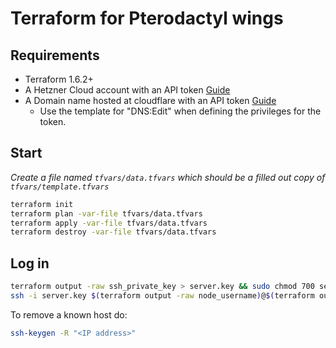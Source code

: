 # Terraform for Pterodactyl wings

## Requirements

* Terraform 1.6.2+
* A Hetzner Cloud account with an API token [Guide](https://docs.hetzner.com/cloud/api/getting-started/generating-api-token/)
* A Domain name hosted at cloudflare with an API token [Guide](https://developers.cloudflare.com/fundamentals/api/get-started/create-token/)
  * Use the template for "DNS:Edit" when defining the privileges for the token.

## Start

*Create a file named `tfvars/data.tfvars` which should be a filled out copy of `tfvars/template.tfvars`*

```bash
terraform init
terraform plan -var-file tfvars/data.tfvars
terraform apply -var-file tfvars/data.tfvars
terraform destroy -var-file tfvars/data.tfvars
```

## Log in

```bash
terraform output -raw ssh_private_key > server.key && sudo chmod 700 server.key
ssh -i server.key $(terraform output -raw node_username)@$(terraform output -raw ip_address)
```

To remove a known host do:

```bash
ssh-keygen -R "<IP address>"
```

